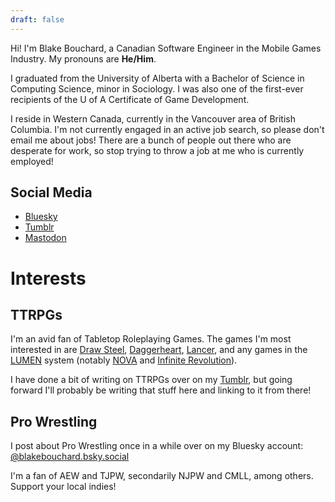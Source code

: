 ```yaml
---
draft: false
---
```

Hi! I'm Blake Bouchard, a Canadian Software Engineer in the Mobile Games Industry. My pronouns are **He/Him**.

I graduated from the University of Alberta with a Bachelor of Science in Computing Science, minor in Sociology. I was also one of the first-ever recipients of the U of A Certificate of Game Development.

I reside in Western Canada, currently in the Vancouver area of British Columbia. I'm not currently engaged in an active job search, so please don't email me about jobs! There are a bunch of people out there who are desperate for work, so stop trying to throw a job at me who is currently employed!
## Social Media
- [Bluesky](https://bsky.app/profile/blakebouchard.bsky.social)
- [Tumblr](https://www.tumblr.com/ultraflavour)
- [Mastodon](https://mastodon.world/@blakeb)
# Interests
## TTRPGs
I'm an avid fan of Tabletop Roleplaying Games. The games I'm most interested in are [Draw Steel](https://mcdm-rpg.backerkit.com/hosted_preorders), [Daggerheart](https://www.daggerheart.com/), [Lancer](https://massifpress.com/lancer), and any games in the [LUMEN](https://gilarpgs.itch.io/lumen) system (notably [NOVA](https://gilarpgs.itch.io/nova) and [Infinite Revolution](https://gwencie.itch.io/infinite-revolution)).

I have done a bit of writing on TTRPGs over on my [Tumblr](https://www.tumblr.com/ultraflavour), but going forward I'll probably be writing that stuff here and linking to it from there!
## Pro Wrestling
I post about Pro Wrestling once in a while over on my Bluesky account: [@blakebouchard.bsky.social](https://bsky.app/profile/blakebouchard.bsky.social)

I'm a fan of AEW and TJPW, secondarily NJPW and CMLL, among others. Support your local indies!